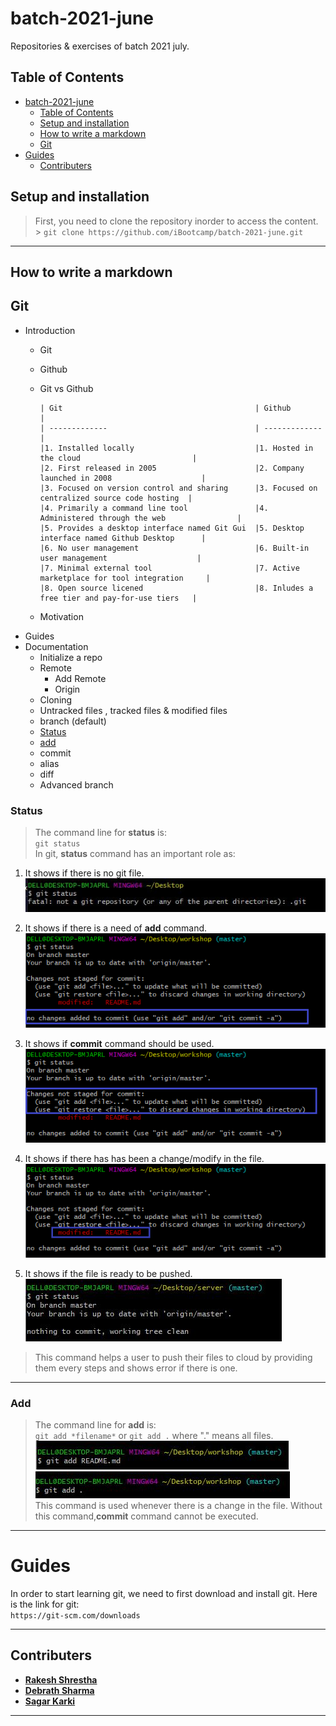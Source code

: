 # batch-2021-june

Repositories &amp; exercises of batch 2021 july.

## Table of Contents

- [batch-2021-june](#batch-2021-june)
  - [Table of Contents](#table-of-contents)
  - [Setup and installation](#setup-and-installation)
  - [How to write a markdown](#how-to-write-a-markdown)
  - [Git](#git)
- [Guides](#guides)
  - [Contributers](#contributers)

## Setup and installation

> First, you need to clone the repository inorder to access the content. <br/> > `git clone https://github.com/iBootcamp/batch-2021-june.git`

---

## How to write a markdown

## Git

- Introduction
  - Git
  - Github
  - Git vs Github

        | Git                                           | Github                                        |
        | -------------                                 | -------------                                 |
        |1. Installed locally                           |1. Hosted in the cloud                         |
        |2. First released in 2005                      |2. Company launched in 2008                    | 
        |3. Focused on version control and sharing      |3. Focused on centralized source code hosting  |
        |4. Primarily a command line tool               |4. Administered through the web                | 
        |5. Provides a desktop interface named Git Gui  |5. Desktop interface named Github Desktop      |
        |6. No user management                          |6. Built-in user management                    | 
        |7. Minimal external tool                       |7. Active marketplace for tool integration     | 
        |8. Open source licened                         |8. Inludes a free tier and pay-for-use tiers   |
        


  - Motivation
- Guides
- Documentation
  - Initialize a repo
  - Remote
    - Add Remote
    - Origin
  - Cloning
  - Untracked files , tracked files & modified files
  - branch (default)
  - [Status](#Status)
  - [add](#Add)
  - commit
  - alias
  - diff
  - Advanced branch

### Status

>The command line for **status** is:<br/>
`git status`<br/>
>In git, **status** command has an important role as:
1. It shows if there is no git file.<br/>
![git status!](photos/no-git-file.JPG)

2. It shows if there is a need of **add** command.<br/>
![git status!](photos/add.png)

3. It shows if **commit** command should be used.<br/>
![git status!](photos/commit.png)

4. It shows if there has has been a change/modify in the file.<br/>
![git status!](photos/modified%20.png)

5. It shows if the file is ready to be pushed.<br/>
![git status!](photos/git-status-clear.JPG) <br/>
>This command helps a user to push their files to cloud by providing them every steps and shows error if there is one.

---

### Add

>The command line for **add** is:<br/>
`git add *filename*` or `git add .` where "." means all files. <br/>
![git add filename](photos/add-read.JPG)<br/>
![git add .](photos/add-.JPG)<br/>
>This command is used whenever there is a change in the file. Without this command,**commit** command cannot be executed.

---


# Guides
In order to start learning git, we need to first download and install git. Here is the link for git:  <br/>  `https://git-scm.com/downloads`

---
## Contributers

- [**Rakesh Shrestha**](https://github.com/aomini)
- [**Debrath Sharma**](https://github.com/Madara-coder)
- [**Sagar Karki**](https://github.com/skarki-afk)
---
